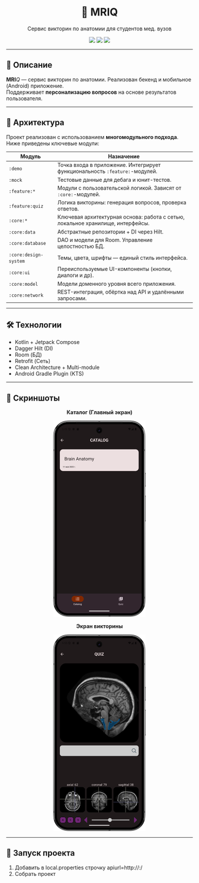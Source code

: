 <h1 align="center">🧠 MRIQ</h1>
<p align="center">Сервис  викторин по анатомии для студентов мед. вузов</p>

<p align="center">
  <img src="https://img.shields.io/badge/platform-Android-green?style=for-the-badge" />
  <img src="https://img.shields.io/badge/architecture-Multi--Module-blueviolet?style=for-the-badge" />
  <img src="https://img.shields.io/badge/state-In%20Development-orange?style=for-the-badge" />
</p>

---

## 📝 Описание

**MRI***Q* — сервис викторин по анатомии. Реализован бекенд и мобильное (Android) приложение.  
Поддерживает **персонализацию вопросов** на основе результатов пользователя.

---

## 🧩 Архитектура

Проект реализован с использованием **многомодульного подхода**. Ниже приведены ключевые модули:

| Модуль                | Назначение                                                                      |
|-----------------------|---------------------------------------------------------------------------------|
| `:demo`               | Точка входа в приложение. Интегрирует функциональность `:feature:`-модулей.     |
| `:mock`               | Тестовые данные для дебага и юнит-тестов.                                       |
| `:feature:*`          | Модули с пользовательской логикой. Зависят от `:core:`-модулей.                 |
| `:feature:quiz`       | Логика викторины: генерация вопросов, проверка ответов.                         |
| `:core:*`             | Ключевая архитектурная основа: работа с сетью, локальное хранилище, интерфейсы. |
| `:core:data`          | Абстрактные репозитории + DI через Hilt.                                        |
| `:core:database`      | DAO и модели для Room. Управление целостностью БД.                              |
| `:core:design-system` | Темы, цвета, шрифты — единый стиль интерфейса.                                  |
| `:core:ui`            | Переиспользуемые UI-компоненты (кнопки, диалоги и др).                          |
| `:core:model`         | Модели доменного уровня всего приложения.                                       |
| `:core:network`       | REST-интеграция, обёртка над API и удалёнными запросами.                        |

---

## 🛠️ Технологии

- Kotlin + Jetpack Compose
- Dagger Hilt (DI)
- Room (БД)
- Retrofit (Сеть)
- Clean Architecture + Multi-module
- Android Gradle Plugin (KTS)

---

## 📸 Скриншоты

<p align="center"><strong>Каталог (Главный экран)</strong></p>
<p align="center">
    <img src="screenshots/catalog.png" width="250"/>
</p>
<p align="center"><strong>Экран викторины</strong></p>
<p align="center">
    <img src="screenshots/quiz.png" width="250"/>
</p>

---

## 🚀 Запуск проекта

1. Добавить в local.properties строчку apiurl=http://<ip>:<port>/
2. Собрать проект